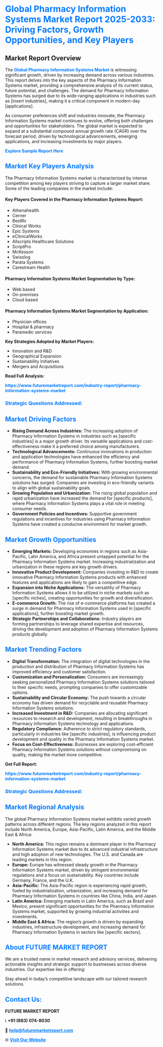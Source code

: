 <h1 style="color: #007BFF;">Global Pharmacy Information Systems Market Report 2025-2033: Driving Factors, Growth Opportunities, and Key Players</h1>

<section id="overview">
<h2>Market Report Overview</h2>
<p>The <a href="https://www.futuremarketreport.com/industry-report/pharmacy-information-systems-market" style="color: #007BFF; text-decoration: none;"><strong>Global Pharmacy Information Systems Market</strong></a> is witnessing significant growth, driven by increasing demand across various industries. This report delves into the key aspects of the Pharmacy Information Systems market, providing a comprehensive analysis of its current status, future potential, and challenges. The demand for Pharmacy Information Systems has surged due to its wide-ranging applications in industries such as [insert industries], making it a critical component in modern-day [applications].</p>
<p>As consumer preferences shift and industries innovate, the Pharmacy Information Systems market continues to evolve, offering both challenges and opportunities for stakeholders. The global market is expected to expand at a substantial compound annual growth rate (CAGR) over the forecast period, driven by technological advancements, emerging applications, and increasing investments by major players.</p>
</section>

<section id="overview">
<p><a href="https://www.futuremarketreport.com/request-sample/reportId=108395" style="color: #007BFF; text-decoration: none;"><strong>Explore Sample Report Here</strong></a></p>
</section>

<section id="key-players">
<h2 style="color: #007BFF;">Market Key Players Analysis</h2>
<p>The Pharmacy Information Systems market is characterized by intense competition among key players striving to capture a larger market share. Some of the leading companies in the market include:</p>
<h4>Key Players Covered in the Pharmacy Information Systems Report:</h4>
<ul><li>Athenahealth</li><li>Cerner</li><li>BestRx</li><li>Clinical Works</li><li>Epic Systems</li><li>eClinicalWorks</li><li>Allscripts Healthcare Solutions</li><li>ScriptPro</li><li>McKesson</li><li>Swisslog</li><li>Parata Systems</li><li>Carestream Health</li></ul>
<h4>Pharmacy Information Systems Market Segmentation by Type:</h4>
<ul><li>Web based</li><li>On-premises</li><li>Cloud based</li></ul>

<h4>Pharmacy Information Systems Market Segmentation by Application:</h4>
<ul><li>Physician offices</li><li>Hospital &amp; pharmacy</li><li>Paramedic services</li></ul>
<p><strong>Key Strategies Adopted by Market Players:</strong></p>
<ul>
<li>Innovation and R&D</li>
<li>Geographical Expansion</li>
<li>Sustainability Initiatives</li>
<li>Mergers and Acquisitions</li>
</ul>
</section>

<section>
<p><strong>Read Full Analysis: </strong></p><a href="https://www.futuremarketreport.com/industry-report/pharmacy-information-systems-market" style="color: #007BFF; text-decoration: none;"><strong>https://www.futuremarketreport.com/industry-report/pharmacy-information-systems-market</strong></a>
<h3 style="color: #007BFF;">Strategic Questions Addressed:</h3>
</section>

<section id="driving-factors">
<h2 style="color: #007BFF;">Market Driving Factors</h2>
<ul>
<li><strong>Rising Demand Across Industries:</strong> The increasing adoption of Pharmacy Information Systems in industries such as [specific industries] is a major growth driver. Its versatile applications and cost-effectiveness make it a preferred choice among manufacturers.</li>
<li><strong>Technological Advancements:</strong> Continuous innovations in production and application technologies have enhanced the efficiency and performance of Pharmacy Information Systems, further boosting market demand.</li>
<li><strong>Sustainability and Eco-Friendly Initiatives:</strong> With growing environmental concerns, the demand for sustainable Pharmacy Information Systems solutions has surged. Companies are investing in eco-friendly variants to align with global sustainability goals.</li>
<li><strong>Growing Population and Urbanization:</strong> The rising global population and rapid urbanization have increased the demand for [specific products], where Pharmacy Information Systems plays a vital role in meeting consumer needs.</li>
<li><strong>Government Policies and Incentives:</strong> Supportive government regulations and incentives for industries using Pharmacy Information Systems have created a conducive environment for market growth.</li>
</ul>
</section>

<section id="growth-opportunities">
<h2 style="color: #007BFF;">Market Growth Opportunities</h2>
<ul>
<li><strong>Emerging Markets:</strong> Developing economies in regions such as Asia-Pacific, Latin America, and Africa present untapped potential for the Pharmacy Information Systems market. Increasing industrialization and urbanization in these regions are key growth drivers.</li>
<li><strong>Innovative Product Development:</strong> Companies investing in R&D to create innovative Pharmacy Information Systems products with enhanced features and applications are likely to gain a competitive edge.</li>
<li><strong>Expansion into Niche Applications:</strong> The versatility of Pharmacy Information Systems allows it to be utilized in niche markets such as [specific niches], creating opportunities for growth and diversification.</li>
<li><strong>E-commerce Growth:</strong> The rise of e-commerce platforms has created a surge in demand for Pharmacy Information Systems used in [specific applications], further boosting market growth.</li>
<li><strong>Strategic Partnerships and Collaborations:</strong> Industry players are forming partnerships to leverage shared expertise and resources, driving the development and adoption of Pharmacy Information Systems products globally.</li>
</ul>
</section>

<section id="trending-factors">
<h2 style="color: #007BFF;">Market Trending Factors</h2>
<ul>
<li><strong>Digital Transformation:</strong> The integration of digital technologies in the production and distribution of Pharmacy Information Systems has improved efficiency and customer satisfaction.</li>
<li><strong>Customization and Personalization:</strong> Consumers are increasingly seeking personalized Pharmacy Information Systems solutions tailored to their specific needs, prompting companies to offer customizable options.</li>
<li><strong>Sustainability and Circular Economy:</strong> The push towards a circular economy has driven demand for recyclable and reusable Pharmacy Information Systems solutions.</li>
<li><strong>Increased Investment in R&D:</strong> Companies are allocating significant resources to research and development, resulting in breakthroughs in Pharmacy Information Systems technology and applications.</li>
<li><strong>Regulatory Compliance:</strong> Adherence to strict regulatory standards, particularly in industries like [specific industries], is influencing product development and quality in the Pharmacy Information Systems market.</li>
<li><strong>Focus on Cost-Effectiveness:</strong> Businesses are exploring cost-efficient Pharmacy Information Systems solutions without compromising on quality, making the market more competitive.</li>
</ul>
</section>

<section>
<p><strong>Get Full Report: </strong></p><a href="https://www.futuremarketreport.com/industry-report/pharmacy-information-systems-market" style="color: #007BFF; text-decoration: none;"><strong>https://www.futuremarketreport.com/industry-report/pharmacy-information-systems-market</strong></a>
<h3 style="color: #007BFF;">Strategic Questions Addressed:</h3>
</section>


<section id="regional-analysis">
<h2 style="color: #007BFF;">Market Regional Analysis</h2>
<p>The global Pharmacy Information Systems market exhibits varied growth patterns across different regions. The key regions analyzed in this report include North America, Europe, Asia-Pacific, Latin America, and the Middle East & Africa:</p>
<ul>
<li><strong>North America:</strong> This region remains a dominant player in the Pharmacy Information Systems market due to its advanced industrial infrastructure and high adoption of new technologies. The U.S. and Canada are leading markets in this region.</li>
<li><strong>Europe:</strong> Europe has witnessed steady growth in the Pharmacy Information Systems market, driven by stringent environmental regulations and a focus on sustainability. Key countries include Germany, France, and the U.K.</li>
<li><strong>Asia-Pacific:</strong> The Asia-Pacific region is experiencing rapid growth, fueled by industrialization, urbanization, and increasing demand for Pharmacy Information Systems in countries like China, India, and Japan.</li>
<li><strong>Latin America:</strong> Emerging markets in Latin America, such as Brazil and Mexico, present significant opportunities for the Pharmacy Information Systems market, supported by growing industrial activities and investments.</li>
<li><strong>Middle East & Africa:</strong> The region’s growth is driven by expanding industries, infrastructure development, and increasing demand for Pharmacy Information Systems in sectors like [specific sectors].</li>
</ul>
</section>

<footer>
<h2 style="color: #007BFF;">About FUTURE MARKET REPORT</h2>
<p>We are a trusted name in market research and advisory services, delivering actionable insights and strategic support to businesses across diverse industries. Our expertise lies in offering:</p>

<p>Stay ahead in today’s competitive landscape with our tailored research solutions.</p>

<h2 style="color: #007BFF;">Contact Us:</h2>
<p><strong>FUTURE MARKET REPORT</strong></p>
<p>📞 <strong>+91 (883) 074-8030</strong></p>
<p>📧 <strong><a href="mailto:help@futuremarketreport.com" style="color: #007BFF;">help@futuremarketreport.com</a></strong></p>
<p>🌐 <strong><a href="https://www.futuremarketreport.com/" style="color: #007BFF;">Visit Our Website</a></strong></p>
</footer>